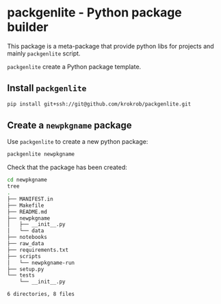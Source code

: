 # packgenlite - Python package builder

This package is a meta-package that provide python libs for projects
and mainly `packgenlite` script.

`packgenlite` create a Python package template.

## Install `packgenlite`
```bash
pip install git+ssh://git@github.com/krokrob/packgenlite.git
```

## Create a `newpkgname` package

Use `packgenlite` to create a new python package:

```bash
packgenlite newpkgname
```

Check that the package has been created:

```bash
cd newpkgname
tree
.
├── MANIFEST.in
├── Makefile
├── README.md
├── newpkgname
│   ├── __init__.py
│   └── data
├── notebooks
├── raw_data
├── requirements.txt
├── scripts
│   └── newpkgname-run
├── setup.py
└── tests
    └── __init__.py

6 directories, 8 files
```
